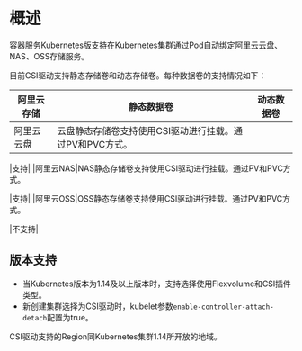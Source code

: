 # 概述

容器服务Kubernetes版支持在Kubernetes集群通过Pod自动绑定阿里云云盘、NAS、OSS存储服务。

目前CSI驱动支持静态存储卷和动态存储卷。每种数据卷的支持情况如下：

|阿里云存储|静态数据卷|动态数据卷|
|-----|-----|-----|
|阿里云云盘|云盘静态存储卷支持使用CSI驱动进行挂载。通过PV和PVC方式。

|支持|
|阿里云NAS|NAS静态存储卷支持使用CSI驱动进行挂载。通过PV和PVC方式。

|支持|
|阿里云OSS|OSS静态存储卷支持使用CSI驱动进行挂载。通过PV和PVC方式。

|不支持|

## 版本支持

-   当Kubernetes版本为1.14及以上版本时，支持选择使用Flexvolume和CSI插件类型。
-   新创建集群选择为CSI驱动时，kubelet参数`enable-controller-attach-detach`配置为true。

CSI驱动支持的Region同Kubernetes集群1.14所开放的地域。

